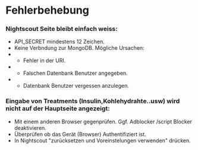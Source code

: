 # Fehlerbehebung


### Nightscout Seite bleibt einfach weiss:
* API_SECRET mindestens 12 Zeichen.
* Keine Verbndung zur MongoDB. Mögliche Ursachen: 
* * Fehler in der URI. 
* * Falschen Datenbank Benutzer angegeben. 
* * Datenbank Benutzer vergessen anzulegen.

### Eingabe von Treatments (Insulin,Kohlehydrahte..usw) wird nicht auf der Hauptseite angezeigt:
* Mit einem anderen Browser gegenprüfen. Ggf. Adblocker /script Blocker deaktivieren. 
* Überprüfen ob das Gerät (Browser) Authentifiziert ist.
* In Nightscout "zurücksetzen und Voreinstelungen verwenden" drücken.